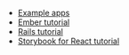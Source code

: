 * [Example apps](/docs/tutorials/example-apps)
* [Ember tutorial](/docs/tutorials/ember)
* [Rails tutorial](/docs/tutorials/rails)
* [Storybook for React tutorial](/docs/tutorials/storybook-for-react)
